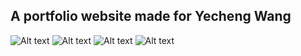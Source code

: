 ## A portfolio website made for Yecheng Wang

![Alt text](/assets/img/web1.png?raw=true "Web1")
![Alt text](/assets/img/web2.png?raw=true "Web2")
![Alt text](/assets/img/web3.png?raw=true "Web3")
![Alt text](/assets/img/web4.png?raw=true "Web4")

